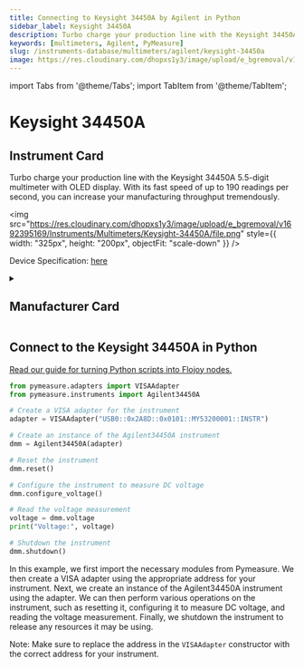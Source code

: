 ```yaml
---
title: Connecting to Keysight 34450A by Agilent in Python
sidebar_label: Keysight 34450A
description: Turbo charge your production line with the Keysight 34450A 5.5-digit multimeter with OLED display. With its fast speed of up to 190 readings per second, you can increase your manufacturing throughput tremendously.
keywords: [multimeters, Agilent, PyMeasure]
slug: /instruments-database/multimeters/agilent/keysight-34450a
image: https://res.cloudinary.com/dhopxs1y3/image/upload/e_bgremoval/v1692395169/Instruments/Multimeters/Keysight-34450A/file.png
---
```


import Tabs from '@theme/Tabs';
import TabItem from '@theme/TabItem';

# Keysight 34450A

## Instrument Card

<div className="flex">

<div>

Turbo charge your production line with the Keysight 34450A 5.5-digit multimeter with OLED display. With its fast speed of up to 190 readings per second, you can increase your manufacturing throughput tremendously.

</div>

<img src="https://res.cloudinary.com/dhopxs1y3/image/upload/e_bgremoval/v1692395169/Instruments/Multimeters/Keysight-34450A/file.png" style={{ width: "325px", height: "200px", objectFit: "scale-down" }} />

</div>

<div className="flex text-center">

<p>Device Specification: <a target="\_blank" href="https://www.keysight.com/us/en/assets/7018-03659/product-fact-sheets/5991-1206.pdf">here</a></p>

</div>

<details style={{ marginTop: "15px"}}>
<summary><h2>Manufacturer Card</h2></summary>

<img src="https://res.cloudinary.com/dhopxs1y3/image/upload/v1692126006/Instruments/Vendor%20Logos/Agilent.png" style={{ width: "100%", height: "170px",objectFit: "scale-down" }} />

Keysight Technologies, or Keysight, is an American company that manufactures electronics test and measurement equipment and software.

<ul>
  <li>Headquarters: USA</li>
  <li>Yearly Revenue (millions, USD): 5420.0</li>
  <li>Vendor Website: <a href="https://www.keysight.com/us/en/home.html">here</a></li>
</ul>
</details>

## Connect to the Keysight 34450A in Python

[Read our guide for turning Python scripts into Flojoy nodes.](https://docs.flojoy.ai/custom-nodes/creating-custom-node/)
<Tabs>
<TabItem value="PyMeasure" label="PyMeasure">


```python
from pymeasure.adapters import VISAAdapter
from pymeasure.instruments import Agilent34450A

# Create a VISA adapter for the instrument
adapter = VISAAdapter("USB0::0x2A8D::0x0101::MY53200001::INSTR")

# Create an instance of the Agilent34450A instrument
dmm = Agilent34450A(adapter)

# Reset the instrument
dmm.reset()

# Configure the instrument to measure DC voltage
dmm.configure_voltage()

# Read the voltage measurement
voltage = dmm.voltage
print("Voltage:", voltage)

# Shutdown the instrument
dmm.shutdown()
```

In this example, we first import the necessary modules from Pymeasure. We then create a VISA adapter using the appropriate address for your instrument. Next, we create an instance of the Agilent34450A instrument using the adapter. We can then perform various operations on the instrument, such as resetting it, configuring it to measure DC voltage, and reading the voltage measurement. Finally, we shutdown the instrument to release any resources it may be using.

Note: Make sure to replace the address in the `VISAAdapter` constructor with the correct address for your instrument.

</TabItem>
</Tabs>